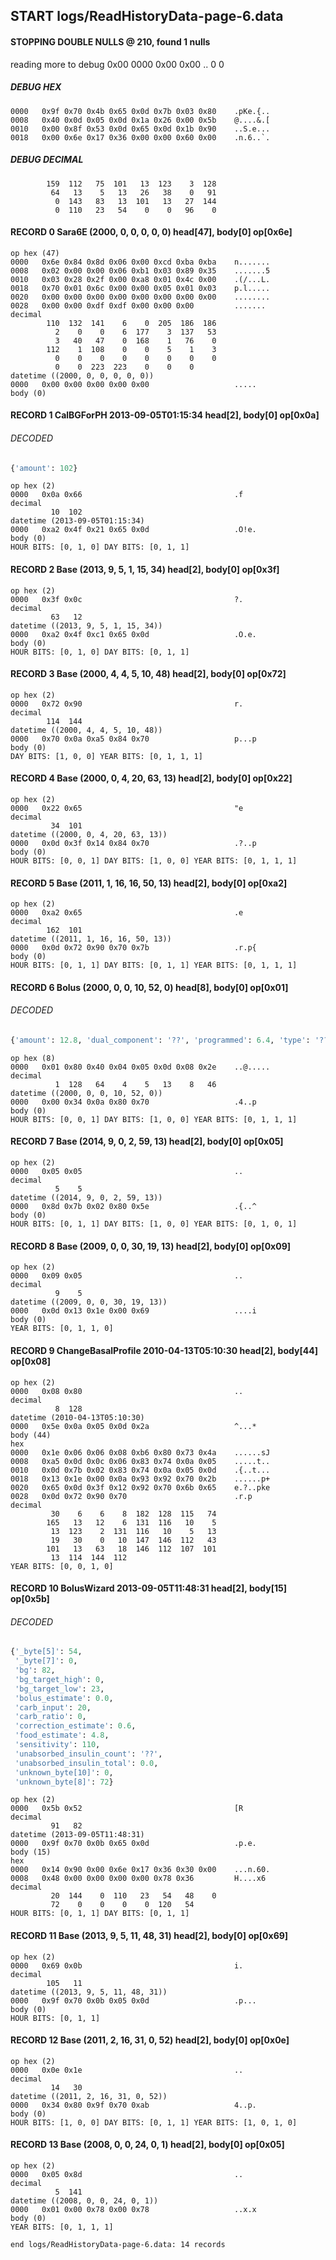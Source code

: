 ## START logs/ReadHistoryData-page-6.data
#### STOPPING DOUBLE NULLS @ 210, found 1 nulls
reading more to debug 0x00
    0000   0x00 0x00                                  ..
              0    0
##### DEBUG HEX
    0000   0x9f 0x70 0x4b 0x65 0x0d 0x7b 0x03 0x80    .pKe.{..
    0008   0x40 0x0d 0x05 0x0d 0x1a 0x26 0x00 0x5b    @....&.[
    0010   0x00 0x8f 0x53 0x0d 0x65 0x0d 0x1b 0x90    ..S.e...
    0018   0x00 0x6e 0x17 0x36 0x00 0x00 0x60 0x00    .n.6..`.
##### DEBUG DECIMAL
            159  112   75  101   13  123    3  128
             64   13    5   13   26   38    0   91
              0  143   83   13  101   13   27  144
              0  110   23   54    0    0   96    0
#### RECORD 0 Sara6E (2000, 0, 0, 0, 0, 0) head[47], body[0] op[0x6e]

    op hex (47)
    0000   0x6e 0x84 0x8d 0x06 0x00 0xcd 0xba 0xba    n.......
    0008   0x02 0x00 0x00 0x06 0xb1 0x03 0x89 0x35    .......5
    0010   0x03 0x28 0x2f 0x00 0xa8 0x01 0x4c 0x00    .(/...L.
    0018   0x70 0x01 0x6c 0x00 0x00 0x05 0x01 0x03    p.l.....
    0020   0x00 0x00 0x00 0x00 0x00 0x00 0x00 0x00    ........
    0028   0x00 0x00 0xdf 0xdf 0x00 0x00 0x00         .......
    decimal
            110  132  141    6    0  205  186  186
              2    0    0    6  177    3  137   53
              3   40   47    0  168    1   76    0
            112    1  108    0    0    5    1    3
              0    0    0    0    0    0    0    0
              0    0  223  223    0    0    0
    datetime ((2000, 0, 0, 0, 0, 0))
    0000   0x00 0x00 0x00 0x00 0x00                   .....
    body (0)

#### RECORD 1 CalBGForPH 2013-09-05T01:15:34 head[2], body[0] op[0x0a]
###### DECODED
```python
{'amount': 102}
```
    op hex (2)
    0000   0x0a 0x66                                  .f
    decimal
             10  102
    datetime (2013-09-05T01:15:34)
    0000   0xa2 0x4f 0x21 0x65 0x0d                   .O!e.
    body (0)
    HOUR BITS: [0, 1, 0] DAY BITS: [0, 1, 1]
#### RECORD 2 Base (2013, 9, 5, 1, 15, 34) head[2], body[0] op[0x3f]

    op hex (2)
    0000   0x3f 0x0c                                  ?.
    decimal
             63   12
    datetime ((2013, 9, 5, 1, 15, 34))
    0000   0xa2 0x4f 0xc1 0x65 0x0d                   .O.e.
    body (0)
    HOUR BITS: [0, 1, 0] DAY BITS: [0, 1, 1]
#### RECORD 3 Base (2000, 4, 4, 5, 10, 48) head[2], body[0] op[0x72]

    op hex (2)
    0000   0x72 0x90                                  r.
    decimal
            114  144
    datetime ((2000, 4, 4, 5, 10, 48))
    0000   0x70 0x0a 0xa5 0x84 0x70                   p...p
    body (0)
    DAY BITS: [1, 0, 0] YEAR BITS: [0, 1, 1, 1]
#### RECORD 4 Base (2000, 0, 4, 20, 63, 13) head[2], body[0] op[0x22]

    op hex (2)
    0000   0x22 0x65                                  "e
    decimal
             34  101
    datetime ((2000, 0, 4, 20, 63, 13))
    0000   0x0d 0x3f 0x14 0x84 0x70                   .?..p
    body (0)
    HOUR BITS: [0, 0, 1] DAY BITS: [1, 0, 0] YEAR BITS: [0, 1, 1, 1]
#### RECORD 5 Base (2011, 1, 16, 16, 50, 13) head[2], body[0] op[0xa2]

    op hex (2)
    0000   0xa2 0x65                                  .e
    decimal
            162  101
    datetime ((2011, 1, 16, 16, 50, 13))
    0000   0x0d 0x72 0x90 0x70 0x7b                   .r.p{
    body (0)
    HOUR BITS: [0, 1, 1] DAY BITS: [0, 1, 1] YEAR BITS: [0, 1, 1, 1]
#### RECORD 6 Bolus (2000, 0, 0, 10, 52, 0) head[8], body[0] op[0x01]
###### DECODED
```python
{'amount': 12.8, 'dual_component': '??', 'programmed': 6.4, 'type': '??'}
```
    op hex (8)
    0000   0x01 0x80 0x40 0x04 0x05 0x0d 0x08 0x2e    ..@.....
    decimal
              1  128   64    4    5   13    8   46
    datetime ((2000, 0, 0, 10, 52, 0))
    0000   0x00 0x34 0x0a 0x80 0x70                   .4..p
    body (0)
    HOUR BITS: [0, 0, 1] DAY BITS: [1, 0, 0] YEAR BITS: [0, 1, 1, 1]
#### RECORD 7 Base (2014, 9, 0, 2, 59, 13) head[2], body[0] op[0x05]

    op hex (2)
    0000   0x05 0x05                                  ..
    decimal
              5    5
    datetime ((2014, 9, 0, 2, 59, 13))
    0000   0x8d 0x7b 0x02 0x80 0x5e                   .{..^
    body (0)
    HOUR BITS: [0, 1, 1] DAY BITS: [1, 0, 0] YEAR BITS: [0, 1, 0, 1]
#### RECORD 8 Base (2009, 0, 0, 30, 19, 13) head[2], body[0] op[0x09]

    op hex (2)
    0000   0x09 0x05                                  ..
    decimal
              9    5
    datetime ((2009, 0, 0, 30, 19, 13))
    0000   0x0d 0x13 0x1e 0x00 0x69                   ....i
    body (0)
    YEAR BITS: [0, 1, 1, 0]
#### RECORD 9 ChangeBasalProfile 2010-04-13T05:10:30 head[2], body[44] op[0x08]

    op hex (2)
    0000   0x08 0x80                                  ..
    decimal
              8  128
    datetime (2010-04-13T05:10:30)
    0000   0x5e 0x0a 0x05 0x0d 0x2a                   ^...*
    body (44)
    hex
    0000   0x1e 0x06 0x06 0x08 0xb6 0x80 0x73 0x4a    ......sJ
    0008   0xa5 0x0d 0x0c 0x06 0x83 0x74 0x0a 0x05    .....t..
    0010   0x0d 0x7b 0x02 0x83 0x74 0x0a 0x05 0x0d    .{..t...
    0018   0x13 0x1e 0x00 0x0a 0x93 0x92 0x70 0x2b    ......p+
    0020   0x65 0x0d 0x3f 0x12 0x92 0x70 0x6b 0x65    e.?..pke
    0028   0x0d 0x72 0x90 0x70                        .r.p
    decimal
             30    6    6    8  182  128  115   74
            165   13   12    6  131  116   10    5
             13  123    2  131  116   10    5   13
             19   30    0   10  147  146  112   43
            101   13   63   18  146  112  107  101
             13  114  144  112
    YEAR BITS: [0, 0, 1, 0]
#### RECORD 10 BolusWizard 2013-09-05T11:48:31 head[2], body[15] op[0x5b]
###### DECODED
```python
{'_byte[5]': 54,
 '_byte[7]': 0,
 'bg': 82,
 'bg_target_high': 0,
 'bg_target_low': 23,
 'bolus_estimate': 0.0,
 'carb_input': 20,
 'carb_ratio': 0,
 'correction_estimate': 0.6,
 'food_estimate': 4.8,
 'sensitivity': 110,
 'unabsorbed_insulin_count': '??',
 'unabsorbed_insulin_total': 0.0,
 'unknown_byte[10]': 0,
 'unknown_byte[8]': 72}
```
    op hex (2)
    0000   0x5b 0x52                                  [R
    decimal
             91   82
    datetime (2013-09-05T11:48:31)
    0000   0x9f 0x70 0x0b 0x65 0x0d                   .p.e.
    body (15)
    hex
    0000   0x14 0x90 0x00 0x6e 0x17 0x36 0x30 0x00    ...n.60.
    0008   0x48 0x00 0x00 0x00 0x00 0x78 0x36         H....x6
    decimal
             20  144    0  110   23   54   48    0
             72    0    0    0    0  120   54
    HOUR BITS: [0, 1, 1] DAY BITS: [0, 1, 1]
#### RECORD 11 Base (2013, 9, 5, 11, 48, 31) head[2], body[0] op[0x69]

    op hex (2)
    0000   0x69 0x0b                                  i.
    decimal
            105   11
    datetime ((2013, 9, 5, 11, 48, 31))
    0000   0x9f 0x70 0x0b 0x05 0x0d                   .p...
    body (0)
    HOUR BITS: [0, 1, 1]
#### RECORD 12 Base (2011, 2, 16, 31, 0, 52) head[2], body[0] op[0x0e]

    op hex (2)
    0000   0x0e 0x1e                                  ..
    decimal
             14   30
    datetime ((2011, 2, 16, 31, 0, 52))
    0000   0x34 0x80 0x9f 0x70 0xab                   4..p.
    body (0)
    HOUR BITS: [1, 0, 0] DAY BITS: [0, 1, 1] YEAR BITS: [1, 0, 1, 0]
#### RECORD 13 Base (2008, 0, 0, 24, 0, 1) head[2], body[0] op[0x05]

    op hex (2)
    0000   0x05 0x8d                                  ..
    decimal
              5  141
    datetime ((2008, 0, 0, 24, 0, 1))
    0000   0x01 0x00 0x78 0x00 0x78                   ..x.x
    body (0)
    YEAR BITS: [0, 1, 1, 1]
`end logs/ReadHistoryData-page-6.data: 14 records`
